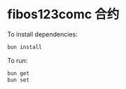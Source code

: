 # fibos123comc 合约

To install dependencies:

```bash
bun install
```

To run:

```bash
bun get
bun set
```
